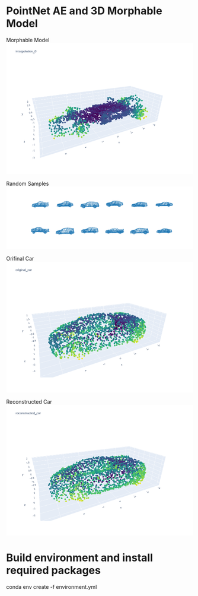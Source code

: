 # PointNet AE and 3D Morphable Model

Morphable Model
![](images/interpolation_car.gif)

Random Samples
![](images/random_sample.png)

Orifinal Car
![](images/original_car.png)

Reconstructed Car
![](images/reconstructed_car.png)

# Build environment and install required packages
conda env create -f environment.yml